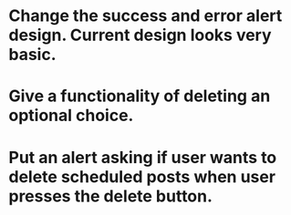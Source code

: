# Change the success and error alert design. Current design looks very basic.
# Give a functionality of deleting an optional choice.
# Put an alert asking if user wants to delete scheduled posts when user presses the delete button.